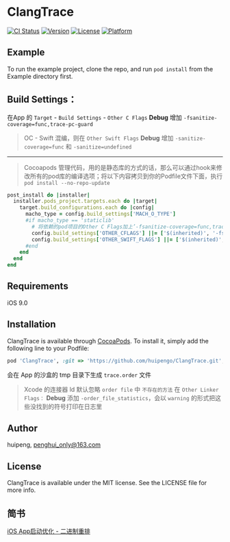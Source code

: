 # ClangTrace

[![CI Status](https://img.shields.io/travis/huipeng/ClangTrace.svg?style=flat)](https://travis-ci.org/huipengo/ClangTrace)
[![Version](https://img.shields.io/cocoapods/v/ClangTrace.svg?style=flat)](https://cocoapods.org/pods/ClangTrace)
[![License](https://img.shields.io/cocoapods/l/ClangTrace.svg?style=flat)](https://cocoapods.org/pods/ClangTrace)
[![Platform](https://img.shields.io/cocoapods/p/ClangTrace.svg?style=flat)](https://cocoapods.org/pods/ClangTrace)

## Example

To run the example project, clone the repo, and run `pod install` from the Example directory first.

## Build Settings：

在App 的 `Target` - `Build Settings` - `Other C Flags` **Debug**  增加 `-fsanitize-coverage=func,trace-pc-guard`
> OC - Swift 混编，则在 `Other Swift Flags` **Debug** 增加 `-sanitize-coverage=func` 和 `-sanitize=undefined`

---

> Cocoapods 管理代码，用的是静态库的方式的话，那么可以通过hook来修改所有的pod库的编译选项；将以下内容拷贝到你的Podfile文件下面，执行 `pod install --no-repo-update`

```ruby
post_install do |installer|
  installer.pods_project.targets.each do |target|
    target.build_configurations.each do |config|
      macho_type = config.build_settings['MACH_O_TYPE']
      #if macho_type == 'staticlib'
        # 将依赖的pod项目的Other C Flags加上’-fsanitize-coverage=func,trace-pc-guard‘选项
        config.build_settings['OTHER_CFLAGS'] ||= ['$(inherited)', '-fsanitize-coverage=func,trace-pc-guard']
        config.build_settings['OTHER_SWIFT_FLAGS'] ||= ['$(inherited)', '-fsanitize-coverage=func,trace-pc-guard']
      #end
    end
  end
end
```

## Requirements

iOS 9.0

## Installation

ClangTrace is available through [CocoaPods](https://cocoapods.org). To install
it, simply add the following line to your Podfile:

```ruby
pod 'ClangTrace', :git => 'https://github.com/huipengo/ClangTrace.git', :configurations => ['Debug']
```

会在 App 的沙盒的 tmp 目录下生成 `trace.order` 文件

> Xcode 的连接器 ld 默认忽略 `order file` 中 `不存在的方法`
在 `Other Linker Flags：` **Debug** 添加 `-order_file_statistics`，会以 `warning` 的形式把这些没找到的符号打印在日志里


## Author

huipeng, penghui_only@163.com

## License

ClangTrace is available under the MIT license. See the LICENSE file for more info.

## 简书

[iOS App启动优化 - 二进制重排](https://www.jianshu.com/p/f9b305e2823d)

